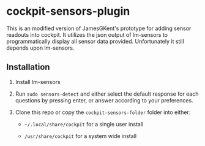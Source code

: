 # cockpit-sensors-plugin

This is an modified version of JamesGKent's prototype for adding sensor readouts into cockpit. It utilizes the json output of lm-sensors to programmatically display all sensor data provided. Unfortunately it still depends upon lm-sensors.

## Installation

1. Install lm-sensors

2. Run `sudo sensors-detect` and either select the default response for each questions by pressing enter, or answer according to your preferences.

3. Clone this repo or copy the `cockpit-sensors-folder` folder into either:

    - `~/.local/share/cockpit` for a single user install

    - `/usr/share/cockpit` for a system wide install
